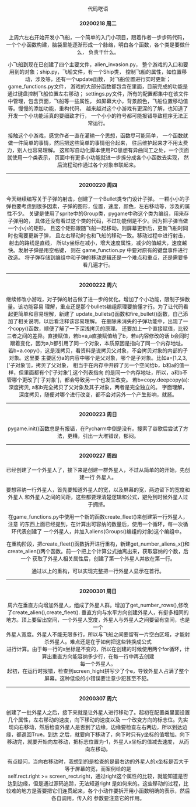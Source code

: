 <center>代码呓语<center>

#### 20200218 周二

上周六左右开始开发小飞船，一个简单的入门小项目，跟着作者一步步码代码，
一个个小函数构建，脑袋里能逐渐形成一个脉络，明白各个函数，各个类是要做什么，
负责干什么。

小飞船到现在已创建了四个主要文件，alien_invasion.py，
整个游戏的入口和要用到的对象；ship.py，飞船文件，有一个Ship类，
控制飞船的属性，如位置移动，涉及等，还有一个update函数，
对飞船位置进行实时更新；game_functions.py文件，
游戏的大部分函数都包含在里面，目前完成的功能是通过键盘控制飞船位置左右移动；
settings.py文件，所有的配置都集中在该文件中管理，包含页面，飞船等一些属性，
如屏幕大小，背景颜色，飞船位置移动值等。慢慢的添加功能，重构代码，
越来越对这个小游戏有更深的了解，也知道了开发一个小功能活真的要细致才行，
一个小小的符号都可能报错导致程序无法正常运行。

接触这个小游戏，感觉作者一直在灌输一个思想，函数尽可能简单，
一个函数就做一件简单的事情，然后把这些简单的事情组合起来，
往后维护起来才不用太费力，别人也容易理解。
这和写自动化脚本使用PO思想有异曲同工之处，一个页面就使用一个类表示，
页面中有更多小功能就进一步拆分成各个小函数去实现，
然后流程动作通过各个对象串联起来。
***
#### 20200220 周四

今天继续编写关于子弹的射击，创建了一个Bullet类专门设计子弹。
一颗小小的子弹也要考虑到很多因素，子弹的图形，位置，速度，颜色，左右移动等，涉及的属性不少。
关键是使用了sprite中的Group类，pygame中称这个类为编组，用来存子弹用的，
具体还没有看过这个类的代码，不过功能倒是不少。因为把子弹当做一个小小的矩形，
且这个矩形跟随飞船一起移动，则屏幕更新后，更新飞船时同时也需要更新子弹，
且左右移动时也和飞船的移动一致。移动过程中进行射击，射击的路线是直线，
所以y坐标在减小，增大速度属性，减少的值越大，速度越快。发射子弹是用空格键，
则在 game_function.py 中要对原有的键盘事件进行改造。
将子弹存储到编组中和子弹的移动逻辑还是一个难点和重点，还是需要多看几遍才行。
***
#### 20200222 周六

继续修改小游戏，对子弹的射击做了进一步的优化。增加了个小功能，限制子弹数量。该功能容易
理解，重点还是那个bullets编组原理要搞懂才行。为了让代码看起更简单和容易理解，新建了
update_bullets()函数和fire_bullet()函数，自己添加了相关说明，以后看注释该容易理解。
在删除未消失的子弹功能中，出现了一个copy()函数，顺便了解了一下深浅拷贝的原理。
还要加上一个直接赋值，比较三者之间的差异。直接赋值，若b=a,a直接赋值给了b，若a内容修改的话
b会同时跟着变化，因为a,b都引用了同一个对象，本质原因是指向了同一个内存地址。  
若b=a.copy()，这是浅拷贝，看资料是说拷贝父对象，不会拷贝对象的内部的子对象。这里要
主要区分a的内容中哪个是父对象，哪个是子对象。比如a=[1,2,3,['子对象']]，拷贝了父对象，
相当于在内存中开辟了另一个空间给b，b和a的值一样，但里面都有个['子对象'],这个列表指向
的是同一个内存地址，所以，a和b不管哪个更改了['子对象']，都会导致另一个也发生改变。
若b=copy.deepcopy(a): 深度拷贝, a和b完全拷贝了父对象及其子对象，两者是完全独立的。
字面理解，深度拷贝，随便对哪个进行改变，都不会对另外一个产生影响，就酱。
***
#### 20200223 周日

pygame.init()函数总是有报错，在Pycharm中倒是没有。搜索了谷歌后尝试了方法，更糟，引出一大堆错误，郁闷。

***
#### 20200227 周四

已经创建了一个外星人了，接下来是创建一群外星人，不过从简单的的开始，先创建一行
外星人。

要想容纳一行外星人，首先要知道外星人的宽，以及屏幕的宽，两边留下的宽度和外星人
和外星人之间的间距，这些都要理清楚逻辑和公式，避免到时候外星人过于拥挤。

在game_functions.py中使用一个新的函数create_fleet()来创建第一行外星人，注意
的东西上面已经提到，在计算出可容纳的数量后，使用一个循环，每一次循环代表创建了
一个外星人，并加入aliens(Groups()编组的对象)这个编组中。

在重构阶段，把create_fleet()函数拆开进行重构，新建get_number_aliens_x()和
create_alien()两个函数。前一个把上个计算公式抽离出来，获取容纳的个数，后一个
获取了外星人相关属性后，创建了第一个外星人并放在第一行。

通过以上的重构，可以实现完整把一行外星人显示在首行。
***
#### 20200301 周日 

周六在垂直方向增加外星人，组成了外星人群。增加了get_number_rows(),修改了create_alien(),create_fleet().
垂直方向与水平方向创建外星人，有挺多相同的地方。顶上要留出空间，一个外星人宽度，外星人与外星人之间要留有空间，也是一个  
外星人宽度。外星人不能无限多行，所以与飞船之间要留有一片空白区域，才能射杀外星人。难点还是在于如何把这些转换成公式  
进行计算。由于每一行的x坐标是不变的，所以在创建的时候使用两个for循环，计算出垂直方向能容纳多少行，在每一行中再去创建  
每一个外星人。  
起初，在运行时报错，检查到screen_hight拼写少了个e，导致外星人占满了整个屏幕。这种低级的小错误要注意少犯甚至不犯。
***
#### 20200307 周六

创建了一批外星人之后，接下来就是让外星人进行移动了。起初在配置类里面设置几个属性，左右移动的速度，向下移动的速度以及
一个改变方向的标志位。先实现向右移动，然后检查外星人是否到了边缘，边缘要检查左右两边，所以到达边缘，都返回True。到达
之后，就要向下移动了，向下时只有y坐标的值增加。向下移动完，就要开始向左移动，把标志位置为-1，外星人x坐标的值减去速度，
从而向左移动。

有点疑问，当向右移动时，我想到的是检查的是最右边的外星人的x坐标是否大于等于屏幕的宽，而案例给的是  
self.rect.right >= screen_rect.right，通过right这个属性的比较，就能知道是否达到边缘，但是通过源码追踪，无法知道right
是如何来的。这些移动的过程，比较难的地方是否要把它们连贯起来，各个小动作要拆开用小函数明确的表示，然后各自调用，传入的
参数要注意它的作用。


 


